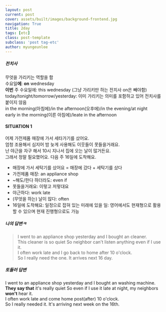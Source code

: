 ```yaml
---
layout: post
current: post
cover: assets/built/images/background-frontend.jpg
navigation: True
title: 2day
tags: [etc]
class: post-template
subclass: 'post tag-etc'
author: myungeunlee
---
```


##### 전치사
무엇을 가리키는 역할을 함  
수요일**에**: **on** wednesday  
**이번** 주 수요일에: this wednesday (그냥 가리키만 하는 전치사 on은 빼야함)  
today/tonight/tomorrow/yesterday: 이미 가리키는 의미를 포함하고 있어 전치사를 붙이지 않음  
in the morning(아침에)/in the afternoon(오후에)/in the evening/at night  
early in the morning(이른 아침에)/leate in the afternoon  

#### SITUATION 1
어제 가전제품 매장에 가서 세타가기를 샀어요.  
엄청 조용해서 심지어 밤 늦게 사용해도 이웃들이 못들을거래요.  
난 야근을 자구 해서 10시 지나서 집에 오는 날이 많거든요.  
그래서 정말 필요했어요. 다음 주 16일에 도착해요.  

- 매장에 가서 세탁기를 샀어요 = 매장에 갔다 + 세탁기를 샀다
- 가전제품 매장: an appliance shop
- ~해도/한다 하더라도: even if
- 못들을거래요: 이렇고 저렇대요
- 야근하다: work late
- (무엇을 하는) 날이 많다: often
- 16일에 도착해요: 일정으로 잡혀 있는 미래에 있을 일: 영어에서도 현재형으로 활용할 수 있으며 현재 진행형으로도 가능

##### 나의 답변ㅋ
> I went to an appliance shop yesterday and I bought an cleaner.  
> This cleaner is so quiet So neighbor can't listen anything even if I use it.  
> I often work late and I go back to home after 10 o'clock.   
> So I really need the one. It arrives next 16 day.  


##### 토들러 답변
I went to an appliance shop yesterday and I bought an washing machine.  
**They say that** it's really quiet So even if I use it late at night, my neighbors **won't** hear it.  
I often work late and come home post(after) 10 o'clock.   
So I really needed it. It's arriving next week on the 16th.  
